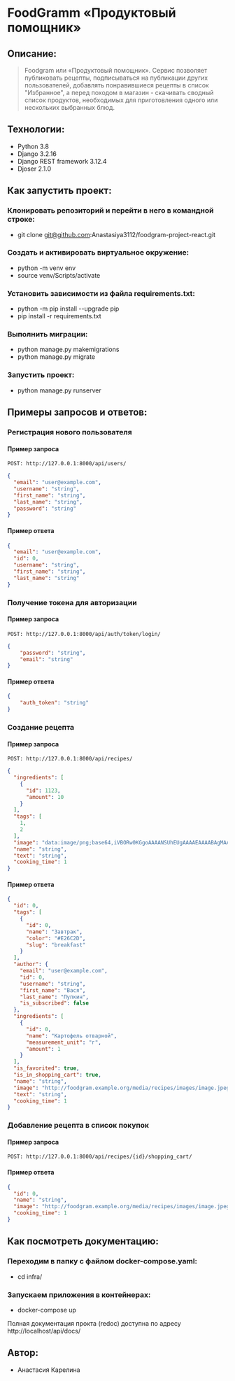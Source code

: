 # FoodGramm «Продуктовый помощник»
## Описание:
>Foodgram или «Продуктовый помощник». Сервис позволяет публиковать рецепты, подписываться на публикации других пользователей, добавлять понравившиеся рецепты в список "Избранное", а перед походом в магазин - скачивать сводный список продуктов, необходимых для приготовления одного или нескольких выбранных блюд.

## Технологии:
* Python 3.8 
* Django 3.2.16
* Django REST framework 3.12.4
* Djoser 2.1.0


## Как запустить проект:

### Клонировать репозиторий и перейти в него в командной строке:
* git clone git@github.com:Anastasiya3112/foodgram-project-react.git

### Cоздать и активировать виртуальное окружение:
* python -m venv env
* source venv/Scripts/activate


### Установить зависимости из файла requirements.txt:
* python -m pip install --upgrade pip
* pip install -r requirements.txt

### Выполнить миграции:
* python manage.py makemigrations
* python manage.py migrate

### Запустить проект:
* python manage.py runserver


## Примеры запросов и ответов:
### Регистрация нового пользователя

#### Пример запроса
```URL
POST: http://127.0.0.1:8000/api/users/
```
```JSON
{
  "email": "user@example.com",
  "username": "string",
  "first_name": "string",
  "last_name": "string",
  "password": "string"
}
```
#### Пример ответа
```JSON
{
  "email": "user@example.com",
  "id": 0,
  "username": "string",
  "first_name": "string",
  "last_name": "string"
}
```
### Получение токена для авторизации
#### Пример запроса
```URL
POST: http://127.0.0.1:8000/api/auth/token/login/
```
```JSON
{
    "password": "string",
    "email": "string"
}
```
#### Пример ответа
```JSON
{
    "auth_token": "string"
}
```

### Создание рецепта
#### Пример запроса
```URL
POST: http://127.0.0.1:8000/api/recipes/
```
```JSON
{
  "ingredients": [
    {
      "id": 1123,
      "amount": 10
    }
  ],
  "tags": [
    1,
    2
  ],
  "image": "data:image/png;base64,iVBORw0KGgoAAAANSUhEUgAAAAEAAAABAgMAAABieywaAAAACVBMVEUAAAD///9fX1/S0ecCAAAACXBIWXMAAA7EAAAOxAGVKw4bAAAACklEQVQImWNoAAAAggCByxOyYQAAAABJRU5ErkJggg==",
  "name": "string",
  "text": "string",
  "cooking_time": 1
}
```
#### Пример ответа
```JSON
{
  "id": 0,
  "tags": [
    {
      "id": 0,
      "name": "Завтрак",
      "color": "#E26C2D",
      "slug": "breakfast"
    }
  ],
  "author": {
    "email": "user@example.com",
    "id": 0,
    "username": "string",
    "first_name": "Вася",
    "last_name": "Пупкин",
    "is_subscribed": false
  },
  "ingredients": [
    {
      "id": 0,
      "name": "Картофель отварной",
      "measurement_unit": "г",
      "amount": 1
    }
  ],
  "is_favorited": true,
  "is_in_shopping_cart": true,
  "name": "string",
  "image": "http://foodgram.example.org/media/recipes/images/image.jpeg",
  "text": "string",
  "cooking_time": 1
}
```

### Добавление рецепта в список покупок
#### Пример запроса
```URL
POST: http://127.0.0.1:8000/api/recipes/{id}/shopping_cart/
```

#### Пример ответа
```JSON
{
  "id": 0,
  "name": "string",
  "image": "http://foodgram.example.org/media/recipes/images/image.jpeg",
  "cooking_time": 1
}
```

## Как посмотреть документацию:
### Переходим в папку с файлом docker-compose.yaml:
* cd infra/

### Запускаем приложения в контейнерах:
* docker-compose up

Полная документация прокта (redoc) доступна по адресу  http://localhost/api/docs/


## Автор:
* Анастасия Карелина
